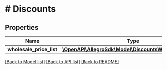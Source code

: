 # # Discounts

## Properties

Name | Type | Description | Notes
------------ | ------------- | ------------- | -------------
**wholesale_price_list** | [**\OpenAPI\AllegroSdk\Model\DiscountsWholesalePriceList**](DiscountsWholesalePriceList.md) |  | [optional]

[[Back to Model list]](../../README.md#models) [[Back to API list]](../../README.md#endpoints) [[Back to README]](../../README.md)
